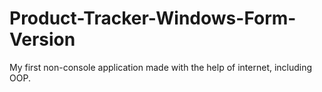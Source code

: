 # Product-Tracker-Windows-Form-Version
My first non-console application made with the help of internet, including OOP.
